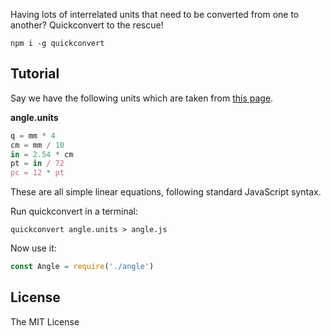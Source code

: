 
Having lots of interrelated units that need to be converted from one to
another? Quickconvert to the rescue!

```
npm i -g quickconvert
```

## Tutorial

Say we have the following units which are taken from
[this page](https://developer.mozilla.org/en-US/docs/Web/CSS/length).

**angle.units**
```ts
q = mm * 4
cm = mm / 10
in = 2.54 * cm
pt = in / 72
pc = 12 * pt
```

These are all simple linear equations, following standard JavaScript syntax.

Run quickconvert in a terminal:

```
quickconvert angle.units > angle.js
```

Now use it:

```ts
const Angle = require('./angle')
```

## License

The MIT License

